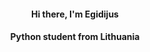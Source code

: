 <h4 align="center">Hi there, I'm Egidijus</a>
<h4 align="center">Python student from Lithuania </h4>
